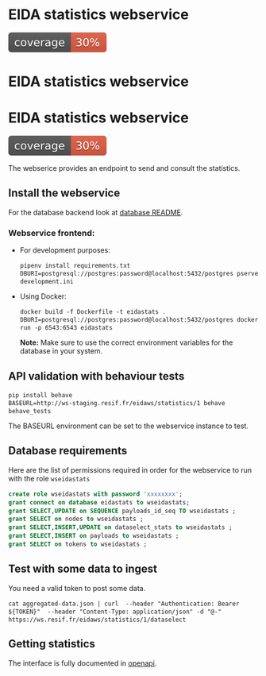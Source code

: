 
# EIDA statistics webservice

[![Coverage Status](coverage.svg)](./coverage.svg)

# EIDA statistics webservice

# EIDA statistics webservice

[![Coverage Status](coverage.svg)](./coverage.svg)

The webserice provides an endpoint to send and consult the statistics.

## Install the webservice

For the database backend look at [database README](../backend_database/README.md).

### Webservice frontend:

 - For development purposes:
   ```
   pipenv install requirements.txt
   DBURI=postgresql://postgres:password@localhost:5432/postgres pserve development.ini
   ```

 - Using Docker:
   ```
   docker build -f Dockerfile -t eidastats .
   DBURI=postgresql://postgres:password@localhost:5432/postgres docker run -p 6543:6543 eidastats
   ```
   **Note:** Make sure to use the correct environment variables for the database in your system.

## API validation with behaviour tests

    pip install behave
    BASEURL=http://ws-staging.resif.fr/eidaws/statistics/1 behave behave_tests

The BASEURL environment can be set to the webservice instance to test.


## Database requirements

Here are the list of permissions required in order for the webservice to run with the role `wseidastats`

``` sql
create role wseidastats with password 'xxxxxxxx';
grant connect on database eidastats to wseidastats;
grant SELECT,UPDATE on SEQUENCE payloads_id_seq TO wseidastats ;
grant SELECT on nodes to wseidastats ;
grant SELECT,INSERT,UPDATE on dataselect_stats to wseidastats ;
grant SELECT,INSERT on payloads to wseidastats ;
grant SELECT on tokens to wseidastats ;
```

## Test with some data to ingest

You need a valid token to post some data.

    cat aggregated-data.json | curl  --header "Authentication: Bearer ${TOKEN}"  --header "Content-Type: application/json" -d "@-" https://ws.resif.fr/eidaws/statistics/1/dataselect

## Getting statistics

The interface is fully documented in [openapi](ws_eidastats/openapi.yaml).
